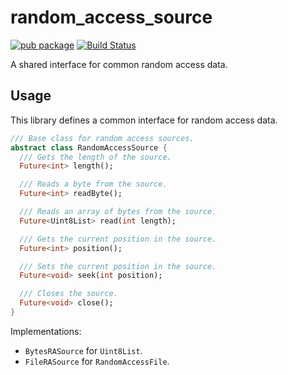 # random_access_source

[![pub package](https://img.shields.io/pub/v/random_access_source.svg)](https://pub.dev/packages/random_access_source)
[![Build Status](https://github.com/flutter-cavalry/random_access_source/workflows/Dart/badge.svg)](https://github.com/flutter-cavalry/random_access_source/actions)

A shared interface for common random access data.

## Usage

This library defines a common interface for random access data.

```dart
/// Base class for random access sources.
abstract class RandomAccessSource {
  /// Gets the length of the source.
  Future<int> length();

  /// Reads a byte from the source.
  Future<int> readByte();

  /// Reads an array of bytes from the source.
  Future<Uint8List> read(int length);

  /// Gets the current position in the source.
  Future<int> position();

  /// Sets the current position in the source.
  Future<void> seek(int position);

  /// Closes the source.
  Future<void> close();
}
```

Implementations:

- `BytesRASource` for `Uint8List`.
- `FileRASource` for `RandomAccessFile`.
